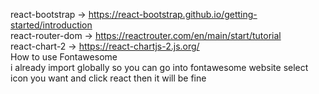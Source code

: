 react-bootstrap -> https://react-bootstrap.github.io/getting-started/introduction
<br />
react-router-dom -> https://reactrouter.com/en/main/start/tutorial
<br />
react-chart-2 -> https://react-chartjs-2.js.org/
<br />
How to use Fontawesome <br />
i already import globally so you can go into fontawesome website select icon you want and click react then it will be fine